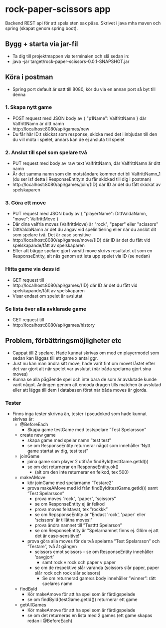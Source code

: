 # rock-paper-scissors app
Backend REST api för att spela sten sax påse. Skrivet i java mha maven och spring (skapat genom spring boot). 

## Bygg + starta via jar-fil
- Ta dig till projektmappen via terminalen och slå sedan in:
- java -jar target/rock-paper-scissors-0.0.1-SNAPSHOT.jar

## Köra i postman
- Spring port default är satt till 8080, kör du via en annan port så byt till denna 

### 1. Skapa nytt game
- POST request med JSON body av { "p1Name": ValfrittNamn } där ValfrittNamn är ditt namn
- http://localhost:8080/api/games/new 
- Du får här ID:t skickat som response, skicka med det i inbjudan till den du vill möta i spelet, annars kan de ej ansluta till spelet

### 2. Anslut till spel som spelare två
- PUT request med body av raw text ValfrittNamn, där ValfrittNamn är ditt namn
- Är det samma namn som din motståndare kommer det bli ValfrittNamn_1 (du ser isf detta i ResponseEntity:n du får skickad till dig i postman)
- http://localhost:8080/api/games/join/{ID} där ID är det du fått skickat av spelskaparen

### 3. Göra ett move
- PUT request med JSON body av { "playerName": DittValdaNamn, "move": ValfrittMove }
- Där dina valfria moves (ValfrittMove) är "rock", "paper" eller "scissors"
- DittValdaNamn är det du angav vid spelinitiering eller när du anslöt dit som spelare två. Det är case sensitive
- http://localhost:8080/api/games/move/{ID} där ID är det du fått vid spelskapande/fått av spelskaparen
- Efter att bägge spelare gjort varsitt move skrivs resultatet ut som en ResponseEntity, alt nås genom att leta upp spelet via ID (se nedan)

### Hitta game via dess id
- GET request till
- http://localhost:8080/api/games/{ID} där ID är det du fått vid spelskapande/fått av spelskaparen
- Visar endast om spelet är avslutat

### Se lista över alla avklarade game
- GET request till
- http://localhost:8080/api/games/history


## Problem, förbättringsmöjligheter etc
- Cappat till 2 spelare. Hade kunnat skrivas om med en playermodel som sedan kan läggas till ett game x antal ggr.
- Just nu kan man ändra sitt move, hade varit fint om movet låstet efter det var gjort alt när spelet var avslutat (när båda spelarna gjort sina moves)
- Kunna se alla pågående spel och inte bara de som är avslutade kunde varit något. Antingen genom att encoda dragen tills matchen är avslutad eller att lägga till dem i databasen först när båda moves är gjorda. 
### Tester
- Finns inga tester skrivna än, tester i pseudokod som hade kunnat skrivas är: 
    - @BeforeEach
        - Skapa game testGame med testspelare ”Test Spelarsson”
    - create new game 
        - skapa game med spelar namn ”test test”
        - se om ResponseEntity returnerar något som innehåller ’Nytt game startat av dig, test test”
    - joinGame
        - joina game som player 2 utifrån  findById(testGame.getId()) 
        - se om det returnerar en ResponseEntity.ok()
            - (alt om den inte returnerar en felkod, tex 500)
    - makeAMove
        - kör joinGame med spelarnamn ”Testare2”
        - prova makeAMove med id från  findById(testGame.getId()) samt ”Test Spelarsson”
            - prova moves ”rock”, ”paper”, ”scissors”
            - se om ResponseEntity ej är felkod 
            - prova moves felstavat, tex ”rockkk”
            - se om RepsponseEntity är "Endast 'rock', 'paper' eller 'scissors' är tillåtna moves!"
            - prova ändra namnet till ”Testttt Spelarson” 
            - se om ResponseEntity är "Spelarnamnet finns ej. Glöm ej att det är case-sensitive!"
        - prova göra alla moves för de två spelarna ”Test Spelarsson” och ”Testare”, två åt gången
            - scissors emot scissors - se om ResponseEntity innehåller ’oavgjort’
                - samt rock v rock och paper v paper
            - se om de respektive slår varanda (scissors slår paper, paper slår rock och rock slår scissors)
                - Se om returnerad game:s body innehåller ”winner”: rätt spelares namn 
    - findById
        - Kör makeAmove för att ha spel som är färdigspelade
        - se om findById(testGame.getId()) returnerar ett game
    - getAllGames
        - Kör makeAmove för att ha spel som är färdigspelade
        - se om det returneras en lista med 2 games (ett game skapas redan i @BeforeEach)
